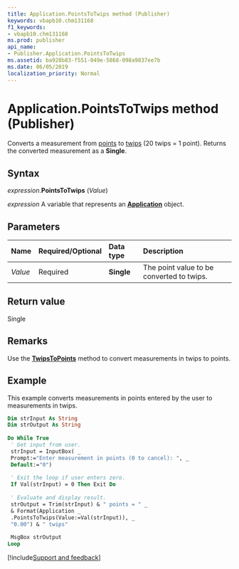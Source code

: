 ```yaml
---
title: Application.PointsToTwips method (Publisher)
keywords: vbapb10.chm131168
f1_keywords:
- vbapb10.chm131168
ms.prod: publisher
api_name:
- Publisher.Application.PointsToTwips
ms.assetid: ba928b83-f551-049e-5868-098a9837ee7b
ms.date: 06/05/2019
localization_priority: Normal
---
```



# Application.PointsToTwips method (Publisher)

Converts a measurement from [points](../language/glossary/vbe-glossary.md#point) to [twips](../language/glossary/vbe-glossary.md#twip) (20 twips = 1 point). Returns the converted measurement as a **Single**.


## Syntax

_expression_.**PointsToTwips** (_Value_)

_expression_ A variable that represents an **[Application](Publisher.Application.md)** object.


## Parameters

|Name|Required/Optional|Data type|Description|
|:-----|:-----|:-----|:-----|
|_Value_|Required| **Single**|The point value to be converted to twips.|

## Return value

Single


## Remarks

Use the **[TwipsToPoints](Publisher.Application.TwipsToPoints.md)** method to convert measurements in twips to points.


## Example

This example converts measurements in points entered by the user to measurements in twips.

```vb
Dim strInput As String 
Dim strOutput As String 
 
Do While True 
 ' Get input from user. 
 strInput = InputBox( _ 
 Prompt:="Enter measurement in points (0 to cancel): ", _ 
 Default:="0") 
 
 ' Exit the loop if user enters zero. 
 If Val(strInput) = 0 Then Exit Do 
 
 ' Evaluate and display result. 
 strOutput = Trim(strInput) & " points = " _ 
 & Format(Application _ 
 .PointsToTwips(Value:=Val(strInput)), _ 
 "0.00") & " twips" 
 
 MsgBox strOutput 
Loop 

```



[!include[Support and feedback](~/includes/feedback-boilerplate.md)]